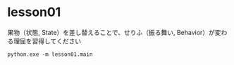 # lesson01

果物（状態, State）を差し替えることで、せりふ（振る舞い, Behavior）が変わる理屈を習得してください  

```shell
python.exe -m lesson01.main
```
